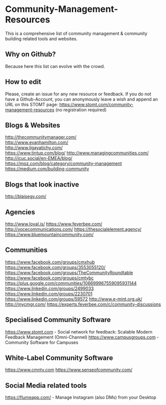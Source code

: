 # Community-Management-Resources
This is a comprehensive list of community management &amp; community building related tools and websites.

## Why on Github?
Because here this list can evolve with the crowd.

## How to edit
Please, create an issue for any new resource or feedback. If you do not have a Github-Account, you can anonymously leave a wish and append an URL on this STOMT page: https://www.stomt.com/community-management-resources (no registration required)

## Blogs & Websites
http://thecommunitymanager.com/    
http://www.evanhamilton.com/   
http://www.ligayatichy.com/   
https://www.tintup.com/blog/
http://www.managingcommunities.com/
http://icuc.social/en-EMEA/blog/
https://moz.com/blog/category/community-management
https://medium.com/building-community

## Blogs that look inactive 
http://blaisegv.com/

## Agencies
http://www.loyal.is/
https://www.feverbee.com/
http://vocecommunications.com/
https://thesocialelement.agency/
https://www.bluemountaincommunity.com/

## Communities
https://www.facebook.com/groups/cmxhub
https://www.facebook.com/groups/3553055120/
https://www.facebook.com/groups/TheCommunityRoundtable
https://www.facebook.com/groups/cmtybc
https://plus.google.com/communities/106699967559095931144
https://www.linkedin.com/groups/2499033
https://www.linkedin.com/groups/2230701
https://www.linkedin.com/groups/59572
http://www.e-mint.org.uk/
http://mycmgr.com/
https://experts.feverbee.com/c/community-discussions

## Specialised Community Software
https://www.stomt.com - Social network for feedback: Scalable Modern Feedback Management (Omni-Channel)
https://www.campusgroups.com - Community Software for Campuses

## White-Label Community Software
https://www.cmnty.com
https://www.senseofcommunity.com/

## Social Media related tools
https://flumeapp.com/ - Manage Instagram (also DMs) from your Desktop


